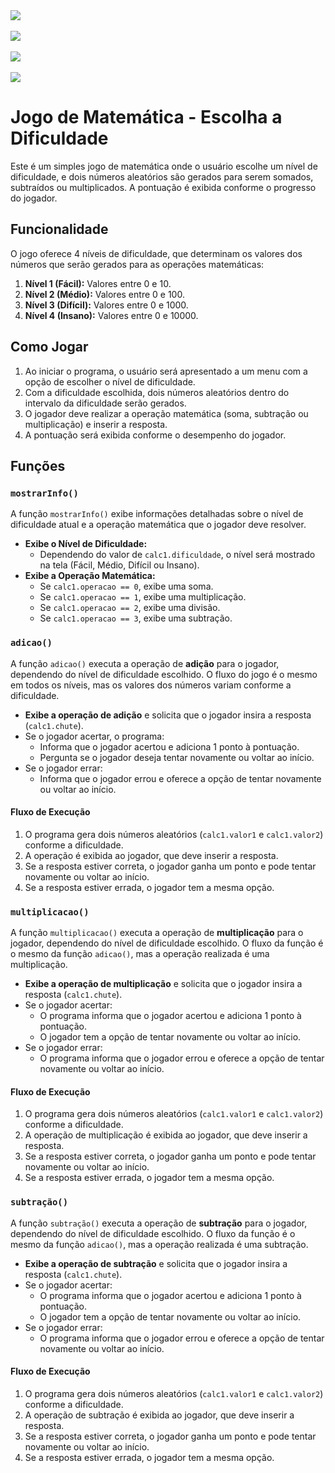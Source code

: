 <img src="https://i.ibb.co/wyzGC6k/escolha-a-dificuldade.png">
<br><br>
<img src="https://i.ibb.co/PtJn9Vh/OPERACAO.png">
<br><br>
<img src="https://i.ibb.co/94py6j2/ACERTOU.png">
<br><br>
<img src="https://i.ibb.co/YRXwvCN/ERROU.png">

# Jogo de Matemática - Escolha a Dificuldade

Este é um simples jogo de matemática onde o usuário escolhe um nível de dificuldade, e dois números aleatórios são gerados para serem somados, subtraídos ou multiplicados. A pontuação é exibida conforme o progresso do jogador.

## Funcionalidade

O jogo oferece 4 níveis de dificuldade, que determinam os valores dos números que serão gerados para as operações matemáticas:

1. **Nível 1 (Fácil):** Valores entre 0 e 10.
2. **Nível 2 (Médio):** Valores entre 0 e 100.
3. **Nível 3 (Difícil):** Valores entre 0 e 1000.
4. **Nível 4 (Insano):** Valores entre 0 e 10000.

## Como Jogar

1. Ao iniciar o programa, o usuário será apresentado a um menu com a opção de escolher o nível de dificuldade.
2. Com a dificuldade escolhida, dois números aleatórios dentro do intervalo da dificuldade serão gerados.
3. O jogador deve realizar a operação matemática (soma, subtração ou multiplicação) e inserir a resposta.
4. A pontuação será exibida conforme o desempenho do jogador.

## Funções

### `mostrarInfo()`

A função `mostrarInfo()` exibe informações detalhadas sobre o nível de dificuldade atual e a operação matemática que o jogador deve resolver.

- **Exibe o Nível de Dificuldade:**
  - Dependendo do valor de `calc1.dificuldade`, o nível será mostrado na tela (Fácil, Médio, Difícil ou Insano).
- **Exibe a Operação Matemática:**
  - Se `calc1.operacao == 0`, exibe uma soma.
  - Se `calc1.operacao == 1`, exibe uma multiplicação.
  - Se `calc1.operacao == 2`, exibe uma divisão.
  - Se `calc1.operacao == 3`, exibe uma subtração.

### `adicao()`

A função `adicao()` executa a operação de **adição** para o jogador, dependendo do nível de dificuldade escolhido. O fluxo do jogo é o mesmo em todos os níveis, mas os valores dos números variam conforme a dificuldade.

- **Exibe a operação de adição** e solicita que o jogador insira a resposta (`calc1.chute`).
- Se o jogador acertar, o programa:
  - Informa que o jogador acertou e adiciona 1 ponto à pontuação.
  - Pergunta se o jogador deseja tentar novamente ou voltar ao início.
- Se o jogador errar:
  - Informa que o jogador errou e oferece a opção de tentar novamente ou voltar ao início.

#### Fluxo de Execução
1. O programa gera dois números aleatórios (`calc1.valor1` e `calc1.valor2`) conforme a dificuldade.
2. A operação é exibida ao jogador, que deve inserir a resposta.
3. Se a resposta estiver correta, o jogador ganha um ponto e pode tentar novamente ou voltar ao início.
4. Se a resposta estiver errada, o jogador tem a mesma opção.

### `multiplicacao()`

A função `multiplicacao()` executa a operação de **multiplicação** para o jogador, dependendo do nível de dificuldade escolhido. O fluxo da função é o mesmo da função `adicao()`, mas a operação realizada é uma multiplicação.

- **Exibe a operação de multiplicação** e solicita que o jogador insira a resposta (`calc1.chute`).
- Se o jogador acertar:
  - O programa informa que o jogador acertou e adiciona 1 ponto à pontuação.
  - O jogador tem a opção de tentar novamente ou voltar ao início.
- Se o jogador errar:
  - O programa informa que o jogador errou e oferece a opção de tentar novamente ou voltar ao início.

#### Fluxo de Execução
1. O programa gera dois números aleatórios (`calc1.valor1` e `calc1.valor2`) conforme a dificuldade.
2. A operação de multiplicação é exibida ao jogador, que deve inserir a resposta.
3. Se a resposta estiver correta, o jogador ganha um ponto e pode tentar novamente ou voltar ao início.
4. Se a resposta estiver errada, o jogador tem a mesma opção.

 ### `subtração()`

A função `subtração()` executa a operação de **subtração** para o jogador, dependendo do nível de dificuldade escolhido. O fluxo da função é o mesmo da função `adicao()`, mas a operação realizada é uma subtração.

- **Exibe a operação de subtração** e solicita que o jogador insira a resposta (`calc1.chute`).
- Se o jogador acertar:
  - O programa informa que o jogador acertou e adiciona 1 ponto à pontuação.
  - O jogador tem a opção de tentar novamente ou voltar ao início.
- Se o jogador errar:
  - O programa informa que o jogador errou e oferece a opção de tentar novamente ou voltar ao início.

#### Fluxo de Execução
1. O programa gera dois números aleatórios (`calc1.valor1` e `calc1.valor2`) conforme a dificuldade.
2. A operação de subtração é exibida ao jogador, que deve inserir a resposta.
3. Se a resposta estiver correta, o jogador ganha um ponto e pode tentar novamente ou voltar ao início.
4. Se a resposta estiver errada, o jogador tem a mesma opção.



